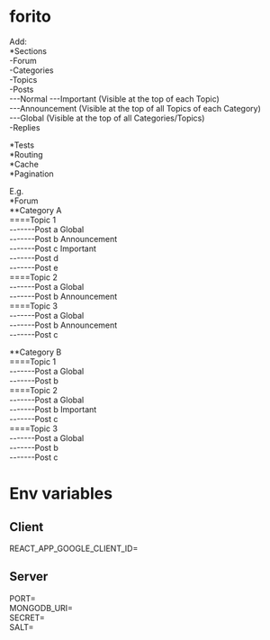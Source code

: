 # forito  
  
Add:  
*Sections  
-Forum  
-Categories  
-Topics  
-Posts  
---Normal
---Important (Visible at the top of each Topic)  
---Announcement (Visible at the top of all Topics of each Category)  
---Global (Visible at the top of all Categories/Topics)  
-Replies  
  
*Tests  
*Routing  
*Cache  
*Pagination  
  
E.g.  
*Forum  
**Category A  
====Topic 1  
-------Post a Global  
-------Post b Announcement  
-------Post c Important  
-------Post d  
-------Post e  
====Topic 2  
-------Post a Global  
-------Post b Announcement  
====Topic 3  
-------Post a Global  
-------Post b Announcement  
-------Post c  
  
**Category B  
====Topic 1  
-------Post a Global  
-------Post b  
====Topic 2  
-------Post a Global  
-------Post b Important  
-------Post c  
====Topic 3  
-------Post a Global  
-------Post b  
-------Post c  
  
# Env variables  
## Client  
REACT_APP_GOOGLE_CLIENT_ID=  
## Server
PORT=  
MONGODB_URI=  
SECRET=  
SALT=  
  
